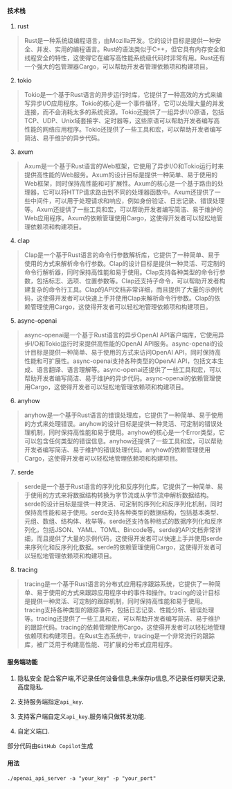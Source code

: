 #### 技术栈
1. rust
>Rust是一种系统级编程语言，由Mozilla开发。它的设计目标是提供一种安全、并发、实用的编程语言。Rust的语法类似于C++，但它具有内存安全和线程安全的特性，这使得它在编写高性能系统级代码时非常有用。Rust还有一个强大的包管理器Cargo，可以帮助开发者管理依赖项和构建项目。

2. tokio
>Tokio是一个基于Rust语言的异步运行时库，它提供了一种高效的方式来编写异步I/O应用程序。Tokio的核心是一个事件循环，它可以处理大量的并发连接，而不会消耗太多的系统资源。Tokio还提供了一组异步I/O原语，包括TCP、UDP、Unix域套接字、定时器等，这些原语可以帮助开发者编写高性能的网络应用程序。Tokio还提供了一些工具和宏，可以帮助开发者编写简洁、易于维护的异步代码。

3. axum
>Axum是一个基于Rust语言的Web框架，它使用了异步I/O和Tokio运行时来提供高性能的Web服务。Axum的设计目标是提供一种简单、易于使用的Web框架，同时保持高性能和可扩展性。Axum的核心是一个基于路由的处理器，它可以将HTTP请求路由到不同的处理器函数中。Axum还提供了一些中间件，可以用于处理请求和响应，例如身份验证、日志记录、错误处理等。Axum还提供了一些工具和宏，可以帮助开发者编写简洁、易于维护的Web应用程序。Axum的依赖管理使用Cargo，这使得开发者可以轻松地管理依赖项和构建项目。

4. clap
>Clap是一个基于Rust语言的命令行参数解析库，它提供了一种简单、易于使用的方式来解析命令行参数。Clap的设计目标是提供一种灵活、可定制的命令行解析器，同时保持高性能和易于使用。Clap支持各种类型的命令行参数，包括标志、选项、位置参数等。Clap还支持子命令，可以帮助开发者构建复杂的命令行工具。Clap的API文档非常详细，而且提供了大量的示例代码，这使得开发者可以快速上手并使用Clap来解析命令行参数。Clap的依赖管理使用Cargo，这使得开发者可以轻松地管理依赖项和构建项目。

5. async-openai
>async-openai是一个基于Rust语言的异步OpenAI API客户端库，它使用异步I/O和Tokio运行时来提供高性能的OpenAI API服务。async-openai的设计目标是提供一种简单、易于使用的方式来访问OpenAI API，同时保持高性能和可扩展性。async-openai支持各种类型的OpenAI API，包括文本生成、语言翻译、语言理解等。async-openai还提供了一些工具和宏，可以帮助开发者编写简洁、易于维护的异步代码。async-openai的依赖管理使用Cargo，这使得开发者可以轻松地管理依赖项和构建项目。

6. anyhow
>anyhow是一个基于Rust语言的错误处理库，它提供了一种简单、易于使用的方式来处理错误。anyhow的设计目标是提供一种灵活、可定制的错误处理机制，同时保持高性能和易于使用。anyhow的核心是一个Error类型，它可以包含任何类型的错误信息。anyhow还提供了一些工具和宏，可以帮助开发者编写简洁、易于维护的错误处理代码。anyhow的依赖管理使用Cargo，这使得开发者可以轻松地管理依赖项和构建项目。

7. serde
>serde是一个基于Rust语言的序列化和反序列化库，它提供了一种简单、易于使用的方式来将数据结构转换为字节流或从字节流中解析数据结构。serde的设计目标是提供一种灵活、可定制的序列化和反序列化机制，同时保持高性能和易于使用。serde支持各种类型的数据结构，包括基本类型、元组、数组、结构体、枚举等。serde还支持各种格式的数据序列化和反序列化，包括JSON、YAML、TOML、Bincode等。serde的API文档非常详细，而且提供了大量的示例代码，这使得开发者可以快速上手并使用serde来序列化和反序列化数据。serde的依赖管理使用Cargo，这使得开发者可以轻松地管理依赖项和构建项目。

8. tracing
>tracing是一个基于Rust语言的分布式应用程序跟踪系统，它提供了一种简单、易于使用的方式来跟踪应用程序中的事件和操作。tracing的设计目标是提供一种灵活、可定制的跟踪机制，同时保持高性能和易于使用。tracing支持各种类型的跟踪事件，包括日志记录、性能分析、错误处理等。tracing还提供了一些工具和宏，可以帮助开发者编写简洁、易于维护的跟踪代码。tracing的依赖管理使用Cargo，这使得开发者可以轻松地管理依赖项和构建项目。在Rust生态系统中，tracing是一个非常流行的跟踪库，被广泛用于构建高性能、可扩展的分布式应用程序。

#### 服务端功能
1.  隐私安全
    配合客户端,不记录任何设备信息,未保存ip信息,不记录任何聊天记录,高度隐私.

2. 支持服务端指定`api_key`.
3. 支持客户端自定义`api_key`.服务端只做转发功能.
4. 自定义端口.

部分代码由`GitHub Copilot`生成
#### 用法
```
./openai_api_server -a "your_key" -p "your_port"
```